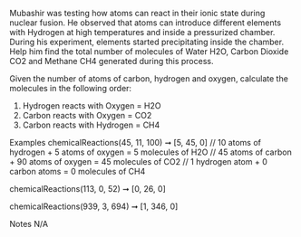 Mubashir was testing how atoms can react in their ionic state during nuclear fusion. He observed that atoms can introduce different elements with Hydrogen at high temperatures and inside a pressurized chamber. During his experiment, elements started precipitating inside the chamber. Help him find the total number of molecules of Water H2O, Carbon Dioxide CO2 and Methane CH4 generated during this process.

Given the number of atoms of carbon, hydrogen and oxygen, calculate the molecules in the following order:

1. Hydrogen reacts with Oxygen = H2O
2. Carbon reacts with Oxygen   = CO2
3. Carbon reacts with Hydrogen = CH4

Examples
chemicalReactions(45, 11, 100) ➞ [5, 45, 0]
// 10 atoms of hydrogen + 5 atoms of oxygen = 5 molecules of H2O
// 45 atoms of carbon + 90 atoms of oxygen = 45 molecules of CO2
// 1 hydrogen atom + 0 carbon atoms = 0 molecules of CH4

chemicalReactions(113, 0, 52) ➞ [0, 26, 0]

chemicalReactions(939, 3, 694) ➞ [1, 346, 0]

Notes
N/A